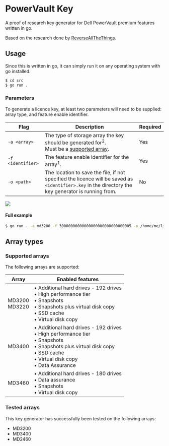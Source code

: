 # PowerVault Key

A proof of research key generator for Dell PowerVault premium features written in go.

Based on the research done by [ReverseAllTheThings](https://github.com/ReverseAllTheThings/PowervaultKeygen).

## Usage

Since this is written in go, it can simply run it on any operating system with go installed.

```sh
$ cd src
$ go run .
```

### Parameters

To generate a licence key, at least two parameters will need to be supplied: array type, and feature enable identifier.

| Flag | Description | Required |
|------------|-------------|----------|
| `-a <array>` | The type of storage array the key should be generated for<sup>2</sup>.<br/>Must be a [supported array](#supported-arrays). | Yes |
| `-f <identifier>` | The feature enable identifier for the array<sup>1</sup>. | Yes |
| `-o <path>` | The location to save the file, if not specified the licence will be saved as `<identifier>.key` in the directory the key generator is running from. | No |

![](assets/parameters.png)

#### Full example

```sh
$ go run . -a md3200 -f 30000000000000000000000000000005 -o /home/me/licence.key
```

## Array types

### Supported arrays

The following arrays are supported:

| Array | Enabled features |
|-------|------------------|
| MD3200<br/>MD3220 | &bull; Additional hard drives - 192 drives<br/>&bull; High performance tier<br/>&bull; Snapshots<br/>&bull; Snapshots plus virtual disk copy<br/>&bull; SSD cache<br/>&bull; Virtual disk copy |
| MD3400 | &bull; Additional hard drives - 192 drives<br/>&bull; High performance tier<br/>&bull; Snapshots<br/>&bull; Snapshots plus virtual disk copy<br/>&bull; SSD cache<br/>&bull; Virtual disk copy<br/>&bull; Data Assurance |
| MD3460 | &bull; Additional hard drives - 180 drives<br/>&bull; Data assurance<br/>&bull; Snapshots<br/>&bull; Virtual disk copy |

### Tested arrays

This key generator has successfully been tested on the following arrays:

- MD3200
- MD3400
- MD2460


